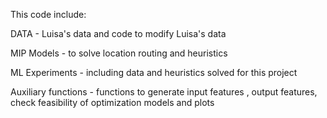This code include:

DATA - Luisa's data and code to modify Luisa's data

MIP Models - to solve location routing and heuristics

ML Experiments - including data and heuristics solved for this project

Auxiliary functions - functions to generate input features , output features, check feasibility of optimization models and plots
